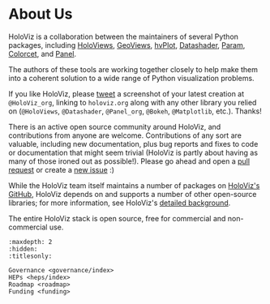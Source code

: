 # About Us

HoloViz is a collaboration between the maintainers of several Python packages, including [HoloViews](http://holoviews.org), [GeoViews](http://geoviews.org), [hvPlot](https://hvplot.pyviz.org), [Datashader](http://datashader.org), [Param](https://param.pyviz.org), [Colorcet](https://colorcet.pyviz.org), and [Panel](https://panel.pyviz.org).

The authors of these tools are working together closely to help make them into a coherent solution to a wide range of Python visualization problems.

If you like HoloViz, please [tweet](http://twitter.com) a screenshot of your latest creation at `@HoloViz_org`, linking to `holoviz.org` along with any other library you relied on (`@HoloViews`, `@Datashader`, `@Panel_org`, `@Bokeh`, `@Matplotlib`, etc.). Thanks!

There is an active open source community around HoloViz, and contributions from anyone are welcome. Contributions of any sort are valuable, including new documentation, plus bug reports and fixes to code or documentation that might seem trivial (HoloViz is partly about having as many of those ironed out as possible!). Please go ahead and open a [pull request](https://guides.github.com/activities/forking/) or create a [new issue](https://github.com/holoviz/holoviz/issues/new) :)

While the HoloViz team itself maintains a number of packages on [HoloViz's GitHub](https://github.com/holoviz), HoloViz depends on and supports a number of other open-source libraries; for more information, see HoloViz's [detailed background](../learn/background).

The entire HoloViz stack is open source, free for commercial and non-commercial use.


```{toctree}
:maxdepth: 2
:hidden:
:titlesonly:

Governance <governance/index>
HEPs <heps/index>
Roadmap <roadmap>
Funding <funding>
```
